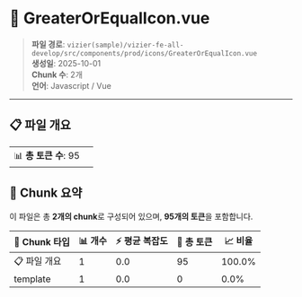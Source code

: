 # 📄 GreaterOrEqualIcon.vue

> **파일 경로**: `vizier(sample)/vizier-fe-all-develop/src/components/prod/icons/GreaterOrEqualIcon.vue`  
> **생성일**: 2025-10-01  
> **Chunk 수**: 2개  
> **언어**: Javascript / Vue
---


## 📋 파일 개요

| | |
|--|--|
| 📊 **총 토큰 수**: 95 |  |






## 🧩 Chunk 요약

이 파일은 총 **2개의 chunk**로 구성되어 있으며, **95개의 토큰**을 포함합니다.

| 🧩 Chunk 타입 | 📊 개수 | ⚡ 평균 복잡도 | 📝 총 토큰 | 📈 비율 |
|---------------|--------|-------------|----------|--------|
| 📋 파일 개요 | 1 | 0.0 | 95 | 100.0% |
| template | 1 | 0.0 | 0 | 0.0% |


